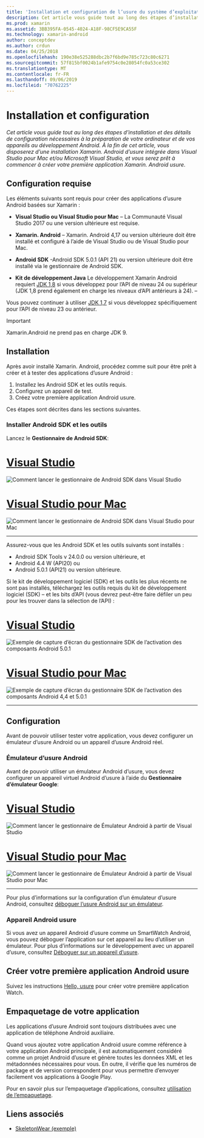 ```yaml
---
title: 'Installation et configuration de l’usure du système d’exploitation onXamarin. Android '
description: Cet article vous guide tout au long des étapes d’installation et des détails de configuration nécessaires à la préparation de votre ordinateur et de vos appareils au développement Android. À la fin de cet article, vous disposerez d’une installation Xamarin. Android d’usure intégrée dans Visual Studio pour Mac et/ou Microsoft Visual Studio, et vous serez prêt à commencer à créer votre première application Xamarin. Android usure.
ms.prod: xamarin
ms.assetid: 3BB395FA-0545-4024-A18F-98CF5E9CA55F
ms.technology: xamarin-android
author: conceptdev
ms.author: crdun
ms.date: 04/25/2018
ms.openlocfilehash: 190e38e525288dbc2b7f6bd9e785c723c80c6271
ms.sourcegitcommit: 57f815bf0024b1afe9754c0e28054fc0a53ce302
ms.translationtype: MT
ms.contentlocale: fr-FR
ms.lasthandoff: 09/06/2019
ms.locfileid: "70762225"
---
```

# <a name="setup-and-installation"></a>Installation et configuration

_Cet article vous guide tout au long des étapes d’installation et des détails de configuration nécessaires à la préparation de votre ordinateur et de vos appareils au développement Android. À la fin de cet article, vous disposerez d’une installation Xamarin. Android d’usure intégrée dans Visual Studio pour Mac et/ou Microsoft Visual Studio, et vous serez prêt à commencer à créer votre première application Xamarin. Android usure._

## <a name="requirements"></a>Configuration requise

Les éléments suivants sont requis pour créer des applications d’usure Android basées sur Xamarin :

- **Visual Studio ou Visual Studio pour Mac** &ndash; La Communauté Visual Studio 2017 ou une version ultérieure est requise.

- **Xamarin. Android** &ndash; Xamarin. Android 4,17 ou version ultérieure doit être installé et configuré à l’aide de Visual Studio ou de Visual Studio pour Mac.

- **Android SDK** -Android SDK 5.0.1 (API 21) ou version ultérieure doit être installé via le gestionnaire de Android SDK.

- **Kit de développement Java** Le développement Xamarin Android requiert [JDK 1,8](https://www.oracle.com/technetwork/java/javase/downloads/jdk8-downloads-2133151.html) si vous développez pour l’API de niveau 24 ou supérieur (JDK 1,8 prend également en charge les niveaux d’API antérieurs à 24). &ndash;

Vous pouvez continuer à utiliser [JDK 1,7](https://www.oracle.com/technetwork/java/javase/downloads/jdk7-downloads-1880260.html) si vous développez spécifiquement pour l’API de niveau 23 ou antérieur.

> [!IMPORTANT]
> Xamarin.Android ne prend pas en charge JDK 9.

## <a name="installation"></a>Installation

Après avoir installé Xamarin. Android, procédez comme suit pour être prêt à créer et à tester des applications d’usure Android : 

1. Installez les Android SDK et les outils requis.
2. Configurez un appareil de test.
3. Créez votre première application Android usure.

Ces étapes sont décrites dans les sections suivantes.

### <a name="install-android-sdk-and-tools"></a>Installer Android SDK et les outils 

Lancez le **Gestionnaire de Android SDK**: 

# <a name="visual-studiotabwindows"></a>[Visual Studio](#tab/windows)

![Comment lancer le gestionnaire de Android SDK dans Visual Studio](installation-images/vs/sdk-menu.png)

# <a name="visual-studio-for-mactabmacos"></a>[Visual Studio pour Mac](#tab/macos)

![Comment lancer le gestionnaire de Android SDK dans Visual Studio pour Mac](installation-images/xs/sdk-menu.png)

-----

Assurez-vous que les Android SDK et les outils suivants sont installés :

- Android SDK Tools v 24.0.0 ou version ultérieure, et
- Android 4.4 W (API20) ou
- Android 5.0.1 (API21) ou version ultérieure.

Si le kit de développement logiciel (SDK) et les outils les plus récents ne sont pas installés, téléchargez les outils requis du kit de développement logiciel (SDK) &ndash; et les bits d’API (vous devrez peut-être faire défiler un peu pour les trouver dans la sélection de l’API) : 

# <a name="visual-studiotabwindows"></a>[Visual Studio](#tab/windows)

![Exemple de capture d’écran du gestionnaire SDK de l’activation des composants Android 5.0.1](installation-images/vs/sdk-select.png)

# <a name="visual-studio-for-mactabmacos"></a>[Visual Studio pour Mac](#tab/macos)

![Exemple de capture d’écran du gestionnaire SDK de l’activation des composants Android 4,4 et 5.0.1](installation-images/xs/sdk-select.png)

-----

## <a name="configuration"></a>Configuration

Avant de pouvoir utiliser tester votre application, vous devez configurer un émulateur d’usure Android ou un appareil d’usure Android réel. 

### <a name="android-wear-emulator"></a>Émulateur d’usure Android

Avant de pouvoir utiliser un émulateur Android d’usure, vous devez configurer un appareil virtuel Android d’usure à l’aide du **Gestionnaire d’émulateur Google**:

# <a name="visual-studiotabwindows"></a>[Visual Studio](#tab/windows)

![Comment lancer le gestionnaire de Émulateur Android à partir de Visual Studio](installation-images/vs/emulator-menu.png)

# <a name="visual-studio-for-mactabmacos"></a>[Visual Studio pour Mac](#tab/macos)

![Comment lancer le gestionnaire de Émulateur Android à partir de Visual Studio pour Mac](installation-images/xs/emulator-menu.png)

-----

Pour plus d’informations sur la configuration d’un émulateur d’usure Android, consultez [déboguer l’usure Android sur un émulateur](~/android/wear/deploy-test/debug-on-emulator.md).

### <a name="android-wear-device"></a>Appareil Android usure

Si vous avez un appareil Android d’usure comme un SmartWatch Android, vous pouvez déboguer l’application sur cet appareil au lieu d’utiliser un émulateur. Pour plus d’informations sur le développement avec un appareil d’usure, consultez [Déboguer sur un appareil d’usure](~/android/wear/deploy-test/debug-on-device.md).

## <a name="create-your-first-android-wear-app"></a>Créer votre première application Android usure

Suivez les instructions [Hello, usure](~/android/wear/get-started/hello-wear.md) pour créer votre première application Watch.

## <a name="packaging-your-app"></a>Empaquetage de votre application

Les applications d’usure Android sont toujours distribuées avec une application de téléphone Android auxiliaire. 

Quand vous ajoutez votre application Android usure comme référence à votre application Android principale, il est automatiquement considéré comme un projet Android d’usure et génère toutes les données XML et les métadonnées nécessaires pour vous. En outre, il vérifie que les numéros de package et de version correspondent pour vous permettre d’envoyer facilement vos applications à Google Play. 

Pour en savoir plus sur l’empaquetage d’applications, consultez [utilisation de l’empaquetage](~/android/wear/deploy-test/packaging.md).

## <a name="related-links"></a>Liens associés

- [SkeletonWear (exemple)](https://docs.microsoft.com/samples/xamarin/monodroid-samples/wear-skeletonwear)
